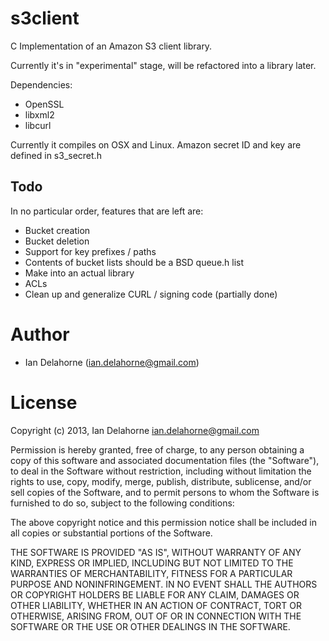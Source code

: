 s3client
========

C Implementation of an Amazon S3 client library. 

Currently it's in "experimental" stage, will be refactored into a library later.

Dependencies:
* OpenSSL
* libxml2 
* libcurl
 
Currently it compiles on OSX and Linux.
Amazon secret ID and key are defined in s3_secret.h

Todo
----
In no particular order, features that are left are:

- Bucket creation
- Bucket deletion
- Support for key prefixes / paths
- Contents of bucket lists should be a BSD queue.h list
- Make into an actual library
- ACLs
- Clean up and generalize CURL / signing code (partially done)


Author
======

- Ian Delahorne (<ian.delahorne@gmail.com>)

License
=======

Copyright (c) 2013, Ian Delahorne <ian.delahorne@gmail.com>

Permission is hereby granted, free of charge, to any person
obtaining a copy of this software and associated documentation files
(the "Software"), to deal in the Software without restriction,
including without limitation the rights to use, copy, modify, merge,
publish, distribute, sublicense, and/or sell copies of the Software,
and to permit persons to whom the Software is furnished to do so,
subject to the following conditions:

The above copyright notice and this permission notice shall be
included in all copies or substantial portions of the Software.

THE SOFTWARE IS PROVIDED "AS IS", WITHOUT WARRANTY OF ANY KIND,
EXPRESS OR IMPLIED, INCLUDING BUT NOT LIMITED TO THE WARRANTIES OF
MERCHANTABILITY, FITNESS FOR A PARTICULAR PURPOSE AND
NONINFRINGEMENT. IN NO EVENT SHALL THE AUTHORS OR COPYRIGHT HOLDERS
BE LIABLE FOR ANY CLAIM, DAMAGES OR OTHER LIABILITY, WHETHER IN AN
ACTION OF CONTRACT, TORT OR OTHERWISE, ARISING FROM, OUT OF OR IN
CONNECTION WITH THE SOFTWARE OR THE USE OR OTHER DEALINGS IN THE
SOFTWARE.  
